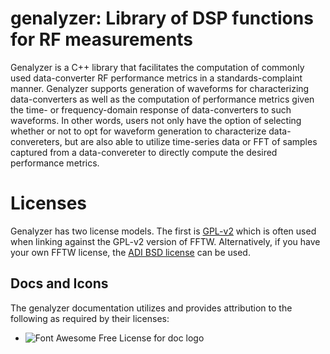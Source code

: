 # genalyzer: Library of DSP functions for RF measurements

Genalyzer is a C++ library that facilitates the computation of commonly used data-converter RF performance metrics in a standards-complaint manner. Genalyzer supports generation of waveforms for characterizing data-converters as well as the computation of performance metrics given the time- or frequency-domain response of data-converters to such waveforms. In other words, users not only have the option of selecting whether or not to opt for waveform generation to characterize data-convereters, but are also able to utilize time-series data or FFT of samples captured from a data-convereter to directly compute the desired performance metrics.


# Licenses

Genalyzer has two license models. The first is [GPL-v2](https://github.com/analogdevicesinc/genalyzer/blob/master/LICENSE) which is often used when linking against the GPL-v2 version of FFTW. Alternatively, if you have your own FFTW license, the [ADI BSD license](https://github.com/analogdevicesinc/genalyzer/blob/master/LICENSE_ADIBSD) can be used.

## Docs and Icons

The genalyzer documentation utilizes and provides attribution to the following as required by their licenses:
- ![Font Awesome Free License for doc logo](https://fontawesome.com/license/free)

